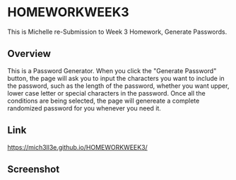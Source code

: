 # HOMEWORKWEEK3

This is Michelle re-Submission to Week 3 Homework, Generate Passwords.

## Overview
This is a Password Generator. When you click the "Generate Password" button, the page will ask you to input the characters you want to include in the password, such as the length of the password, whether you want upper, lower case letter or special characters in the password. Once all the conditions are being selected, the page will genereate a complete randomized password for you whenever you need it.

## Link
https://mich3ll3e.github.io/HOMEWORKWEEK3/

## Screenshot 

